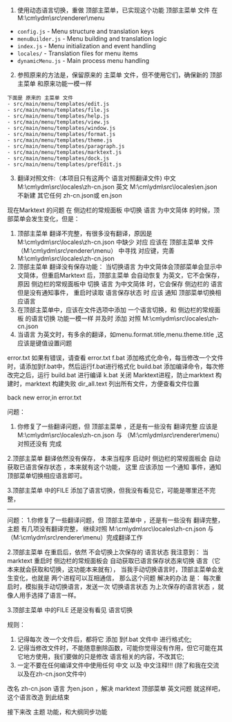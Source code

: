 

1. 使用动态语言切换，重做 顶部主菜单，已实现这个功能
   顶部主菜单 文件 在 M:\cm\ydm\src\renderer\menu

- `config.js` - Menu structure and translation keys
- `menuBuilder.js` - Menu building and translation logic
- `index.js` - Menu initialization and event handling
- `locales/` - Translation files for menu items
- `dynamicMenu.js` - Main process menu handling

2. 参照原来的方法是，保留原来的 主菜单 文件，但不使用它们，确保新的 顶部主菜单 和原来功能一模一样

```
下面是 原来的 主菜单 文件
- src/main/menu/templates/edit.js
- src/main/menu/templates/file.js
- src/main/menu/templates/help.js
- src/main/menu/templates/view.js
- src/main/menu/templates/window.js
- src/main/menu/templates/format.js
- src/main/menu/templates/theme.js
- src/main/menu/templates/paragraph.js
- src/main/menu/templates/marktext.js
- src/main/menu/templates/dock.js
- src/main/menu/templates/prefEdit.js
```



3. 翻译对照文件:（本项目只有这两个 语言对照翻译文件)
   中文 M:\cm\ydm\src\locales\zh-cn.json
   英文 M:\cm\ydm\src\locales\en.json
   不新建 其它任何 zh-cn.json或 en.json



现在Marktext 的问题
在 侧边栏的常规面板 中切换 语言 为中文简体 的时候，顶部菜单会发生变化，但是：

1. 顶部主菜单 翻译不完整，有很多没有翻译，原因是 M:\cm\ydm\src\locales\zh-cn.json 中缺少 对应
   应该在 顶部主菜单 文件 （M:\cm\ydm\src\renderer\menu） 中寻找 对应键，完善 M:\cm\ydm\src\locales\zh-cn.json
2. 顶部主菜单 翻译没有保存功能： 当切换语言 为中文简体会顶部菜单会显示中文简体，但重启Marktext 后，顶部主菜单
   会自动恢复 为英文，它不会保存，原因 侧边栏的常规面板中 切换 语言 为中文简体 时，它会保存 侧边栏的 语言
   但是没有通知事件， 重启时读取 语言保存状态 时 应该 通知 顶部菜单切换相应语言
3. 在顶部主菜单中，应该在文件选项中添加 一个语言切换，和 侧边栏的常规面板 的语言切换 功能一模一样
   并及时 添加 对照 M:\cm\ydm\src\locales\zh-cn.json
4. 当语言 为英文时，有多余的翻译，如menu.format.title,menu.theme.title ,这应该是键值设置问题







error.txt 如果有错误，请查看 error.txt
f.bat 添加格式化命令，每当修改一个文件时，请添加到f.bat中，然后运行f.bat进行格式化
build.bat 添加编译命令，每次修改完之后，运行 build.bat 进行编译
k.bat 关闭 Marktext进程，防止marktext 构建时，marktext 构建失败
dir_all.text 列出所有文件，方便查看文件位置



back new error,in error.txt


问题：
1. 你修复了一些翻译问题，但 顶部主菜单 ，还是有一些没有 翻译完整
应该是 M:\cm\ydm\src\locales\zh-cn.json 与 （M:\cm\ydm\src\renderer\menu）对照还没有 完成

2.顶部主菜单 翻译依然没有保存，
本来当程序 启动时 侧边栏的常规面板会 自动获取已语言保存状态 ，本来就有这个功能，
这里 应该添加 一个通知 事件，通知 顶部菜单切换相应语言即可。

3.顶部主菜单 中的FILE 添加了语言切换，但我没有看见它，可能是哪里还不完整，


--------------------------
问题：
1.你修复了一些翻译问题，但 顶部主菜单中 ，还是有一些没有 翻译完整，主题 有几项没有翻译完整，
继续对照 M:\cm\ydm\src\locales\zh-cn.json 与 （M:\cm\ydm\src\renderer\menu）完成翻译工作

2.顶部主菜单 在重启后，依然 不会切换上次保存的 语言状态
 我注意到：
 当marktext 重启时 侧边栏的常规面板会 自动获取已语言保存状态来切换 语言（它本来就会获取和切换，这功能本来就有），
 当我手动切换语言时，顶部主菜单会发生变化，也就是 两个进程可以互相通信，
 那么这个问题 解决的办法 是：
 每次重启时，模拟我手动切换语言，发送一次 切换语言状态 为上次保存的语言状态  ，就像人用手选择了语言一样。

3.顶部主菜单 中的FILE 还是没有看见 语言切换

规则：
1. 记得每次 改一个文件后，都将它 添加 到f.bat 文件中 进行格式化;
2. 记得当修改文件时，不能随意删除函数，可能你觉得没有作用，但它可能在其它地方使用，我们要做的只是修改 语言相关的内容，不改其它;
3. 一定不要在任何编译文件中使用任何 中文 以及 中文注释!!! (除了和我在交流 以及在zh-cn.json文件中)


改名 zh-cn.json 语言 为en.json ，解决 marktext 顶部菜单 英文问题
就这样吧，这个语言改造 到此结束 

接下来改 主题 功能，和大纲同步功能

